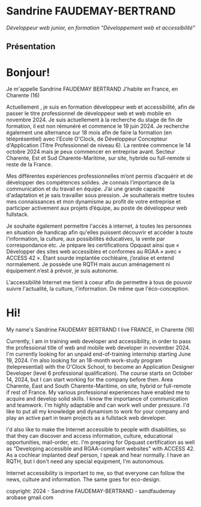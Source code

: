 

# Sandrine FAUDEMAY-BERTRAND

*Développeur web junior, en formation "Développement web et accessibilité"*



## Présentation
# Bonjour! 
Je m'appelle Sandrine FAUDEMAY BERTRAND 
J'habite en France, en Charente (16)

Actuellement , je suis en formation développeur web et accessibilité, afin de passer le titre professionnel de développeur web et web mobile en novembre 2024. 
Je suis actuellement à la recherche du stage de fin de formation, il est non rémunéré et commence le 19 juin 2024. 
Je recherche également une alternance sur 18 mois afin de faire la formation (en téléprésentiel) avec l'Ecole O'Clock, de Développeur Concepteur d'Application (Titre Professionnel de niveau 6). La rentrée commence le 14 octobre 2024 mais je peux commencer en entreprise avant.
Secteur Charente, Est et Sud Charente-Maritime, sur site, hybride ou full-remote si reste de la France.

Mes différentes expériences professionnelles m’ont permis d’acquérir et de développer des compétences solides. Je connais l’importance de la communication et du travail en équipe. J’ai une grande capacité d'adaptation et je sais travailler sous pression. Je souhaiterais mettre toutes mes connaissances et mon dynamisme au profit de votre entreprise et participer activement aux projets d’équipe, au poste de développeur web fullstack.

Je souhaite également permettre l'accès à internet, à toutes les personnes en situation de handicap afin qu'elles puissent découvrir et accéder à toute l'information, la culture, aux possibilités éducatives, la vente par correspondance etc. Je prépare les certifications Opquast ainsi que « Développer des sites web accessibles et conformes au RGAA » avec « ACCESS 42 ». Étant sourde implantée cochléaire, j’oralise et entend normalement. Je possède une RQTH mais aucun aménagement ni équipement n’est à prévoir, je suis autonome.

L'accessibilité Internet me tient à coeur afin de permettre à tous de pouvoir suivre l'actualité, la culture, l'information. 
De même que l'éco-conception.


# Hi!
My name's Sandrine FAUDEMAY BERTRAND
I live FRANCE, in Charente (16)

Currently, I am in training web developer and accessibility, in order to pass the professional title of web and mobile web developer in november 2024. 
I'm currently looking for an unpaid end-of-training internship starting June 19, 2024. 
I'm also looking for an 18-month work-study program (telepresential) with the O'Clock School, to become an Application Designer Developer (level 6 professional qualification). The course starts on October 14, 2024, but I can start working for the company before then.
Area Charente, East and South Charente-Maritime, on site, hybrid or full-remote if rest of France.
My various professional experiences have enabled me to acquire and develop solid skills. I know the importance of communication and teamwork. I'm highly adaptable and can work well under pressure. I'd like to put all my knowledge and dynamism to work for your company and play an active part in team projects as a fullstack web developer.

I'd also like to make the Internet accessible to people with disabilities, so that they can discover and access information, culture, educational opportunities, mail-order, etc. I'm preparing for Opquast certification as well as "Developing accessible and RGAA-compliant websites" with ACCESS 42. As a cochlear implanted deaf person, I speak and hear normally. I have an RQTH, but I don't need any special equipment, I'm autonomous.

Internet accessibility is important to me, so that everyone can follow the news, culture and information. 
The same goes for eco-design.





copyright: 2024 - Sandrine FAUDEMAY-BERTRAND - sandfaudemay arobase gmail.com
